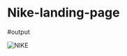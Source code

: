# Nike-landing-page

#output

![NIKE](https://github.com/Goutham231879/Nike-landing-page/assets/142166476/2bc107ac-3eb4-4eac-8e9f-b1f2c6d74bc9)



